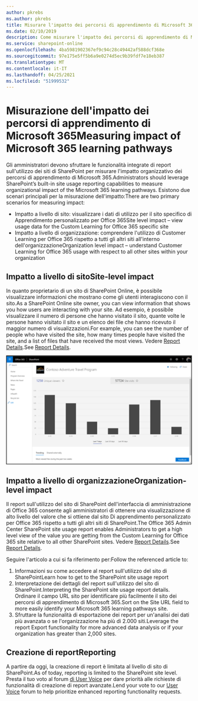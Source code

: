 ```yaml
---
author: pkrebs
ms.author: pkrebs
title: Misurare l'impatto dei percorsi di apprendimento di Microsoft 365
ms.date: 02/10/2019
description: Come misurare l'impatto dei percorsi di apprendimento di Microsoft 365
ms.service: sharepoint-online
ms.openlocfilehash: 4ba5981902367ef9c94c28c49442af588dcf368e
ms.sourcegitcommit: 97e175e5ff5b6a9e0274d5ec9b39fdf7e18eb387
ms.translationtype: MT
ms.contentlocale: it-IT
ms.lasthandoff: 04/25/2021
ms.locfileid: "51999532"
---
```

# <a name="measuring-impact-of-microsoft-365-learning-pathways"></a><span data-ttu-id="ff6f6-103">Misurazione dell'impatto dei percorsi di apprendimento di Microsoft 365</span><span class="sxs-lookup"><span data-stu-id="ff6f6-103">Measuring impact of Microsoft 365 learning pathways</span></span>

<span data-ttu-id="ff6f6-104">Gli amministratori devono sfruttare le funzionalità integrate di report sull'utilizzo dei siti di SharePoint per misurare l'impatto organizzativo dei percorsi di apprendimento di Microsoft 365.</span><span class="sxs-lookup"><span data-stu-id="ff6f6-104">Administrators should leverage SharePoint’s built-in site usage reporting capabilities to measure organizational impact of the Microsoft 365 learning pathways.</span></span> <span data-ttu-id="ff6f6-105">Esistono due scenari principali per la misurazione dell'impatto:</span><span class="sxs-lookup"><span data-stu-id="ff6f6-105">There are two primary scenarios for measuring impact:</span></span> 
- <span data-ttu-id="ff6f6-106">Impatto a livello di sito: visualizzare i dati di utilizzo per il sito specifico di Apprendimento personalizzato per Office 365</span><span class="sxs-lookup"><span data-stu-id="ff6f6-106">Site level impact – view usage data for the Custom Learning for Office 365 specific site</span></span> 
- <span data-ttu-id="ff6f6-107">Impatto a livello di organizzazione: comprendere l'utilizzo di Customer Learning per Office 365 rispetto a tutti gli altri siti all'interno dell'organizzazione</span><span class="sxs-lookup"><span data-stu-id="ff6f6-107">Organization level impact – understand Customer Learning for Office 365 usage with respect to all other sites within your organization</span></span>

## <a name="site-level-impact"></a><span data-ttu-id="ff6f6-108">Impatto a livello di sito</span><span class="sxs-lookup"><span data-stu-id="ff6f6-108">Site-level impact</span></span>

<span data-ttu-id="ff6f6-109">In quanto proprietario di un sito di SharePoint Online, è possibile visualizzare informazioni che mostrano come gli utenti interagiscono con il sito.</span><span class="sxs-lookup"><span data-stu-id="ff6f6-109">As a SharePoint Online site owner, you can view information that shows you how users are interacting with your site.</span></span> <span data-ttu-id="ff6f6-110">Ad esempio, è possibile visualizzare il numero di persone che hanno visitato il sito, quante volte le persone hanno visitato il sito e un elenco dei file che hanno ricevuto il maggior numero di visualizzazioni.</span><span class="sxs-lookup"><span data-stu-id="ff6f6-110">For example, you can see the number of people who have visited the site, how many times people have visited the site, and a list of files that have received the most views.</span></span> <span data-ttu-id="ff6f6-111">Vedere [Report Details](https://support.office.com/article/view-usage-data-for-your-sharepoint-site-2fa8ddc2-c4b3-4268-8d26-a772dc55779e).</span><span class="sxs-lookup"><span data-stu-id="ff6f6-111">See [Report Details](https://support.office.com/article/view-usage-data-for-your-sharepoint-site-2fa8ddc2-c4b3-4268-8d26-a772dc55779e).</span></span> 

![cg-measureimpactreport.png](media/cg-measureimpactreport.png)

## <a name="organization-level-impact"></a><span data-ttu-id="ff6f6-113">Impatto a livello di organizzazione</span><span class="sxs-lookup"><span data-stu-id="ff6f6-113">Organization-level impact</span></span>
<span data-ttu-id="ff6f6-114">Il report sull'utilizzo del sito di SharePoint dell'interfaccia di amministrazione di Office 365 consente agli amministratori di ottenere una visualizzazione di alto livello del valore che si ottiene dal sito Di apprendimento personalizzato per Office 365 rispetto a tutti gli altri siti di SharePoint.</span><span class="sxs-lookup"><span data-stu-id="ff6f6-114">The Office 365 Admin Center SharePoint site usage report enables Administrators to get a high level view of the value you are getting from the Custom Learning for Office 365 site relative to all other SharePoint sites.</span></span> <span data-ttu-id="ff6f6-115">Vedere [Report Details](/office365/admin/activity-reports/sharepoint-site-usage?view=o365-worldwide).</span><span class="sxs-lookup"><span data-stu-id="ff6f6-115">See [Report Details](/office365/admin/activity-reports/sharepoint-site-usage?view=o365-worldwide).</span></span>
 
<span data-ttu-id="ff6f6-116">Seguire l'articolo a cui si fa riferimento per:</span><span class="sxs-lookup"><span data-stu-id="ff6f6-116">Follow the referenced article to:</span></span> 
1. <span data-ttu-id="ff6f6-117">Informazioni su come accedere al report sull'utilizzo del sito di SharePoint</span><span class="sxs-lookup"><span data-stu-id="ff6f6-117">Learn how to get to the SharePoint site usage report</span></span> 
2. <span data-ttu-id="ff6f6-118">Interpretazione dei dettagli del report sull'utilizzo del sito di SharePoint.</span><span class="sxs-lookup"><span data-stu-id="ff6f6-118">Interpreting the SharePoint site usage report details.</span></span> <span data-ttu-id="ff6f6-119">Ordinare il campo URL sito per identificare più facilmente il sito dei percorsi di apprendimento di Microsoft 365.</span><span class="sxs-lookup"><span data-stu-id="ff6f6-119">Sort on the Site URL field to more easily identify your Microsoft 365 learning pathways site.</span></span> 
3. <span data-ttu-id="ff6f6-120">Sfruttare la funzionalità di esportazione dei report per un'analisi dei dati più avanzata o se l'organizzazione ha più di 2.000 siti.</span><span class="sxs-lookup"><span data-stu-id="ff6f6-120">Leverage the report Export functionality for more advanced data analysis or if your organization has greater than 2,000 sites.</span></span> 

## <a name="reporting"></a><span data-ttu-id="ff6f6-121">Creazione di report</span><span class="sxs-lookup"><span data-stu-id="ff6f6-121">Reporting</span></span>

<span data-ttu-id="ff6f6-122">A partire da oggi, la creazione di report è limitata al livello di sito di SharePoint.</span><span class="sxs-lookup"><span data-stu-id="ff6f6-122">As of today, reporting is limited to the SharePoint site level.</span></span> <span data-ttu-id="ff6f6-123">Presta il tuo voto al forum [di User Voice](https://go.microsoft.com/fwlink/?linkid=2109552) per dare priorità alle richieste di funzionalità di creazione di report avanzate.</span><span class="sxs-lookup"><span data-stu-id="ff6f6-123">Lend your vote to our [User Voice](https://go.microsoft.com/fwlink/?linkid=2109552) forum to help prioritize enhanced reporting functionality requests.</span></span>
